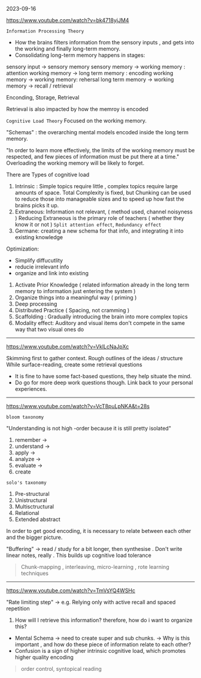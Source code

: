 2023-09-16

<https://www.youtube.com/watch?v=bk4718yjJM4>

`Information Processing Theory`

- How the brains filters information from the sensory inputs , and gets into the working and finally long-term memory.
- Consolidating long-term memory happens in stages:

sensory input -> sensory memory
sensory memory -> working memory : attention
working memory -> long term memory : encoding
working memory -> working memory: rehersal
long term memory -> working memory -> recall / retrieval

Enconding, Storage, Retrieval

Retrieval is also impacted by how the memroy is encoded

`Cognitive Load Theory`
Focused on the working memory.

"Schemas" : the overarching mental models encoded inside the long term memory.

"In order to learn more effectively, the limits of the working memory must be respected, and few pieces of information must be put there at a time."
Overloading the working memory will be likely to forget.

There are Types of cognitive load

1. Intrinsic : Simple topics require little , complex topics require large amounts of space.
   Total Complexity is fixed, but Chunking can be used to reduce those into manageable sizes and to speed up how fast the brains picks it up.
2. Extraneous: Information not relevant, ( method used, channel noisyness )
   Reducing Extraneous is the primary role of teachers ( whether they know it or not )
   `Split attention effect`, `Redundancy effect`
3. Germane: creating a new schema for that info, and integrating it into existing knowledge

Optimization:

- Simplify diffucutlity
- reducie irrelevant info
- organize and link into existing

1. Activate Prior Knowledge
   ( related information already in the long term memory to information just entering the system )
2. Organize things into a meaningful way ( priming )
3. Deep processing
4. Distributed Practice ( Spacing, not cramming )
5. Scaffolding : Gradually introducing the brain into more complex topics
6. Modality effect: Auditory and visual items don't compete in the same way that two visual ones do

___

<https://www.youtube.com/watch?v=VklLcNaJpXc>

Skimming first to gather context.
Rough outlines of the ideas / structure
While surface-reading, create some retrieval questions

- It is fine to have some fact-based questions, they help situate the mind.
- Do go for more deep work questions though.
  Link back to your personal experiences.

___

<https://www.youtube.com/watch?v=VcT8puLpNKA&t=28s>

`bloom taxonomy`

"Understanding is not high -order because it is still pretty isolated"

1. remember ->
2. understand ->
3. apply ->
4. analyze ->
5. evaluate ->
6. create

`solo's taxonomy`

1. Pre-structural
2. Unistructural
3. Multisctructural
4. Relational
5. Extended abstract

In order to get good encoding, it is necessary to relate between each other and the bigger picture.

"Buffering" -> read / study for a bit longer, then synthesise . Don't write linear notes, really .
This builds up cognitive load tolerance

> Chunk-mapping , interleaving, micro-learning , rote learning techniques

___

<https://www.youtube.com/watch?v=TmVsYQ4WSHc>

"Rate limiting step"
\-> e.g. Relying only with active recall and spaced repetition

1. How will I retrieve this information? therefore, how do i want to organize this?

- Mental Schema
  \-> need to create super and sub chunks.
  \-> Why is this important , and how do these piece of information relate to each other?
- Confusion is a sign of higher intrinsic cognitive load, which promotes higher quality encoding

> order control, syntopical reading
